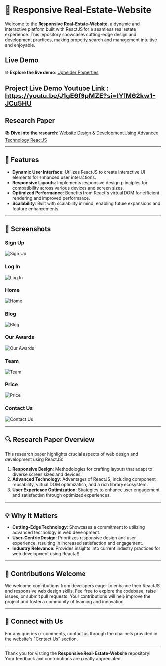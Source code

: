 # 🏡 Responsive Real-Estate-Website  

Welcome to the **Responsive Real-Estate-Website**, a dynamic and interactive platform built with ReactJS for a seamless real estate experience. This repository showcases cutting-edge design and development practices, making property search and management intuitive and enjoyable.  

## Live Demo  
🌐 **Explore the live demo**: [Uphelder Properties](https://uphelderbyharish.netlify.app/)  

## Project Live Demo Youtube Link : https://youtu.be/J1gE6f9pMZE?si=IYfM62kw1-JCu5HU

## Research Paper  
📚 **Dive into the research**: [Website Design & Development Using Advanced Technology ReactJS](https://ieeexplore.ieee.org/document/10428222/)  

---  

## 🚀 Features  

- **Dynamic User Interface**: Utilizes ReactJS to create interactive UI elements for enhanced user interactions.  
- **Responsive Layouts**: Implements responsive design principles for compatibility across various devices and screen sizes.  
- **Optimized Performance**: Benefits from React's virtual DOM for efficient rendering and improved performance.  
- **Scalability**: Built with scalability in mind, enabling future expansions and feature enhancements.  

---  

## 📸 Screenshots  

### Sign Up  
![Sign Up](https://github.com/user-attachments/assets/578ecab5-f6b7-4765-b6c9-730bc2c14147)  

### Log In  
![Log In](https://github.com/user-attachments/assets/105a36a2-96fa-41bc-91e2-a8601ba4569f)  

### Home  
![Home](https://github.com/user-attachments/assets/ee69a40f-6dee-4240-90a3-6e94a41ed6e0)  

### Blog  
![Blog](https://github.com/user-attachments/assets/11dff949-f1aa-415c-93ea-a667a20dd10c)  

### Our Awards  
![Our Awards](https://github.com/user-attachments/assets/d8de0358-074c-4f39-b2c9-3035a4babb0f)  

### Team  
![Team](https://github.com/user-attachments/assets/fba77554-5366-422a-9704-b56b93a819b3)  

### Price  
![Price](https://github.com/user-attachments/assets/ff9dd286-a822-4cc1-b686-b1215590d9be)  

### Contact Us  
![Contact Us](https://github.com/user-attachments/assets/da988e3a-d028-4fb2-be80-9c4de64f198c)  

---  

## 🔍 Research Paper Overview  

This research paper highlights crucial aspects of web design and development using ReactJS:  

1. **Responsive Design**: Methodologies for crafting layouts that adapt to diverse screen sizes and devices.  
2. **Advanced Technology**: Advantages of ReactJS, including component reusability, virtual DOM optimization, and a rich library ecosystem.  
3. **User Experience Optimization**: Strategies to enhance user engagement and satisfaction through optimized experiences.  

---  

## 💡 Why It Matters  

- **Cutting-Edge Technology**: Showcases a commitment to utilizing advanced technology in web development.  
- **User-Centric Design**: Prioritizes responsive design and user experience, resulting in increased satisfaction and engagement.  
- **Industry Relevance**: Provides insights into current industry practices for web development using ReactJS.  

---  

## 🙌 Contributions Welcome  

We welcome contributions from developers eager to enhance their ReactJS and responsive web design skills. Feel free to explore the codebase, raise issues, or submit pull requests. Your contributions will help improve the project and foster a community of learning and innovation!  

---  

## 🔗 Connect with Us  

For any queries or comments, contact us through the channels provided in the website's "Contact Us" section.  

---  

Thank you for visiting the **Responsive Real-Estate-Website** repository! Your feedback and contributions are greatly appreciated.
